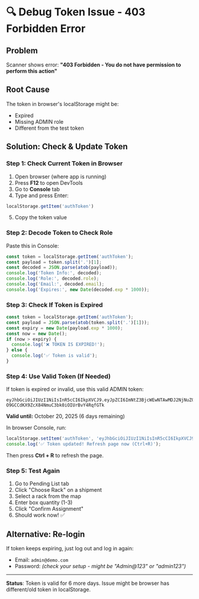 # 🔍 Debug Token Issue - 403 Forbidden Error

## Problem
Scanner shows error: **"403 Forbidden - You do not have permission to perform this action"**

## Root Cause
The token in browser's localStorage might be:
- Expired
- Missing ADMIN role
- Different from the test token

## Solution: Check & Update Token

### Step 1: Check Current Token in Browser
1. Open browser (where app is running)
2. Press **F12** to open DevTools
3. Go to **Console** tab
4. Type and press Enter:
```javascript
localStorage.getItem('authToken')
```
5. Copy the token value

### Step 2: Decode Token to Check Role
Paste this in Console:
```javascript
const token = localStorage.getItem('authToken');
const payload = token.split('.')[1];
const decoded = JSON.parse(atob(payload));
console.log('Token Info:', decoded);
console.log('Role:', decoded.role);
console.log('Email:', decoded.email);
console.log('Expires:', new Date(decoded.exp * 1000));
```

### Step 3: Check If Token is Expired
```javascript
const token = localStorage.getItem('authToken');
const payload = JSON.parse(atob(token.split('.')[1]));
const expiry = new Date(payload.exp * 1000);
const now = new Date();
if (now > expiry) {
  console.log('❌ TOKEN IS EXPIRED!');
} else {
  console.log('✅ Token is valid');
}
```

### Step 4: Use Valid Token (If Needed)
If token is expired or invalid, use this valid ADMIN token:
```
eyJhbGciOiJIUzI1NiIsInR5cCI6IkpXVCJ9.eyJpZCI6ImNtZ3BjcWEwNTAwMDJ2NjNuZGc5bDBsMWwiLCJlbWFpbCI6ImFkbWluQGRlbW8uY29tIiwicm9sZSI6IkFETUlOIiwiY29tcGFueUlkIjoiY21ncGNxOXV6MDAwMHY2M244ZGZoajM1eCIsImlhdCI6MTc2MDM3MzIwMSwiZXhwIjoxNzYwOTc4MDAxfQ.tMgjk-O9GCCdKX9ZcX84NmuC3bk0iOIUrBvY4RqfGTk
```

**Valid until:** October 20, 2025 (6 days remaining)

In browser Console, run:
```javascript
localStorage.setItem('authToken', 'eyJhbGciOiJIUzI1NiIsInR5cCI6IkpXVCJ9.eyJpZCI6ImNtZ3BjcWEwNTAwMDJ2NjNuZGc5bDBsMWwiLCJlbWFpbCI6ImFkbWluQGRlbW8uY29tIiwicm9sZSI6IkFETUlOIiwiY29tcGFueUlkIjoiY21ncGNxOXV6MDAwMHY2M244ZGZoajM1eCIsImlhdCI6MTc2MDM3MzIwMSwiZXhwIjoxNzYwOTc4MDAxfQ.tMgjk-O9GCCdKX9ZcX84NmuC3bk0iOIUrBvY4RqfGTk');
console.log('✅ Token updated! Refresh page now (Ctrl+R)');
```

Then press **Ctrl + R** to refresh the page.

### Step 5: Test Again
1. Go to Pending List tab
2. Click "Choose Rack" on a shipment
3. Select a rack from the map
4. Enter box quantity (1-3)
5. Click "Confirm Assignment"
6. Should work now! ✅

## Alternative: Re-login
If token keeps expiring, just log out and log in again:
- Email: `admin@demo.com`
- Password: _(check your setup - might be "Admin@123" or "admin123")_

---

**Status**: Token is valid for 6 more days. Issue might be browser has different/old token in localStorage.
